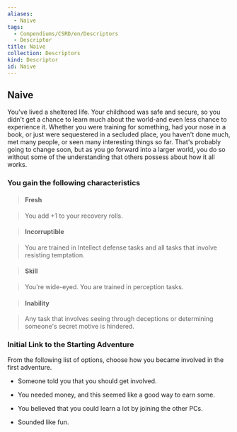 ```yaml
---
aliases:
  - Naive
tags:
  - Compendiums/CSRD/en/Descriptors
  - Descriptor
title: Naive
collection: Descriptors
kind: Descriptor
id: Naive
---
```

## Naive    
You've lived a sheltered life. Your childhood was safe and secure, so you didn't get a chance to learn much about the world-and even less chance to experience it. Whether you were training for something, had your nose in a book, or just were sequestered in a secluded place, you haven't done much, met many people, or seen many interesting things so far. That's probably going to change soon, but as you go forward into a larger world, you do so without some of the understanding that others possess about how it all works.  
### You gain the following characteristics    
> #### Fresh  
> You add +1 to your recovery rolls.    
  
> #### Incorruptible  
> You are trained in Intellect defense tasks and all tasks that involve resisting temptation.    
  
> #### Skill  
> You're wide-eyed. You are trained in perception tasks.    
  
> #### Inability  
> Any task that involves seeing through deceptions or determining someone's secret motive is hindered.    
  
### Initial Link to the Starting Adventure    
From the following list of options, choose how you became involved in the first adventure.    
- Someone told you that you should get involved.    
- You needed money, and this seemed like a good way to earn some.    
- You believed that you could learn a lot by joining the other PCs.    
- Sounded like fun.  
